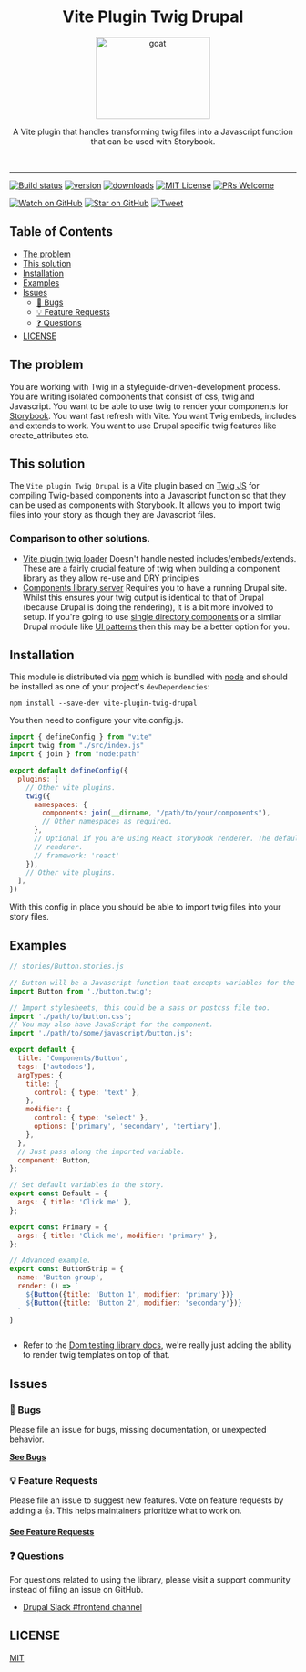<div align="center">
<h1>Vite Plugin Twig Drupal</h1>

  <img
    height="143"
    width="200"
    alt="goat"
    src="https://twig.symfony.com/images/logo.png"
  />


<p>A Vite plugin that handles transforming twig files into a Javascript function that can be used with Storybook.</p>

<br />
</div>

<hr />

<!-- prettier-ignore-start -->
[![Build status](https://github.com/larowlan/vite-plugin-twigdrupal/actions/workflows/node.js.yml/badge.svg)](https://github.com/larowlan/vite-plugin-twig-drupal/actions/workflows/node.js.yml)
[![version][version-badge]][package] [![downloads][downloads-badge]][npmtrends]
[![MIT License][license-badge]][license]
[![PRs Welcome][prs-badge]][prs] 

[![Watch on GitHub][github-watch-badge]][github-watch]
[![Star on GitHub][github-star-badge]][github-star]
[![Tweet][twitter-badge]][twitter]
<!-- prettier-ignore-end -->

## Table of Contents

<!-- START doctoc generated TOC please keep comment here to allow auto update -->
<!-- DON'T EDIT THIS SECTION, INSTEAD RE-RUN doctoc TO UPDATE -->

- [The problem](#the-problem)
- [This solution](#this-solution)
- [Installation](#installation)
- [Examples](#examples)
- [Issues](#issues)
  - [🐛 Bugs](#-bugs)
  - [💡 Feature Requests](#-feature-requests)
  - [❓ Questions](#-questions)
- [LICENSE](#license)

<!-- END doctoc generated TOC please keep comment here to allow auto update -->

## The problem

You are working with Twig in a styleguide-driven-development process. You are writing isolated components
that consist of css, twig and Javascript.
You want to be able to use twig to render your components for [Storybook](https://storybook.js.org).
You want fast refresh with Vite.
You want Twig embeds, includes and extends to work.
You want to use Drupal specific twig features like create_attributes etc. 

## This solution

The `Vite plugin Twig Drupal` is a Vite plugin based on [Twig JS](https://github.com/twigjs/twig.js) for
compiling Twig-based components into a Javascript function so that they can be used as components with Storybook.
It allows you to import twig files into your story as though they are Javascript files.

### Comparison to other solutions.

* [Vite plugin twig loader](https://github.com/dark-kitt/vite-plugin-twig-loader) Doesn't handle nested includes/embeds/extends. These are a fairly crucial feature of twig when building a component library as they allow re-use and DRY principles
* [Components library server](https://www.drupal.org/project/cl_server) Requires you to have a running Drupal site. Whilst this ensures your twig output is identical to that of Drupal (because Drupal is doing the rendering), it is a bit more involved to setup. If you're going to use [single directory components](https://www.drupal.org/project/cl_components) or a similar Drupal module like [UI patterns](https://www.drupal.org/project/ui_patterns) then this may be a better option for you.

## Installation

This module is distributed via [npm][npm] which is bundled with [node][node] and
should be installed as one of your project's `devDependencies`:

```
npm install --save-dev vite-plugin-twig-drupal
```

You then need to configure your vite.config.js.

```javascript
import { defineConfig } from "vite"
import twig from "./src/index.js"
import { join } from "node:path"

export default defineConfig({
  plugins: [
    // Other vite plugins.
    twig({
      namespaces: {
        components: join(__dirname, "/path/to/your/components"),
        // Other namespaces as required.
      },
      // Optional if you are using React storybook renderer. The default is 'html' and works with storybook's html
      // renderer.
      // framework: 'react' 
    }),
    // Other vite plugins.
  ],
})
```

With this config in place you should be able to import twig files into your story files.

## Examples

```javascript
// stories/Button.stories.js

// Button will be a Javascript function that excepts variables for the twig template.
import Button from './button.twig';

// Import stylesheets, this could be a sass or postcss file too.
import './path/to/button.css';
// You may also have JavaScript for the component.
import './path/to/some/javascript/button.js';

export default {
  title: 'Components/Button',
  tags: ['autodocs'],
  argTypes: {
    title: {
      control: { type: 'text' },
    },
    modifier: {
      control: { type: 'select' },
      options: ['primary', 'secondary', 'tertiary'],
    },
  },
  // Just pass along the imported variable.
  component: Button,
};

// Set default variables in the story.
export const Default = {
  args: { title: 'Click me' },
};

export const Primary = {
  args: { title: 'Click me', modifier: 'primary' },
};

// Advanced example.
export const ButtonStrip = {
  name: 'Button group',
  render: () => `
    ${Button({title: 'Button 1', modifier: 'primary'})} 
    ${Button({title: 'Button 2', modifier: 'secondary'})}
  `
}



```
- Refer to the [Dom testing library docs](https://testing-library.com/docs/dom-testing-library/example-intro), we're really just adding the ability to render twig templates on top of that.

## Issues

### 🐛 Bugs

Please file an issue for bugs, missing documentation, or unexpected behavior.

[**See Bugs**][bugs]

### 💡 Feature Requests

Please file an issue to suggest new features. Vote on feature requests by adding
a 👍. This helps maintainers prioritize what to work on.

[**See Feature Requests**][requests]

### ❓ Questions

For questions related to using the library, please visit a support community
instead of filing an issue on GitHub.

- [Drupal Slack #frontend channel](https://drupal.org/slack)

## LICENSE

[MIT](LICENSE)

<!-- prettier-ignore-start -->

[npm]: https://www.npmjs.com/
[node]: https://nodejs.org
[version-badge]: https://img.shields.io/npm/v/vite-plugin-twig-drupal.svg?style=flat-square
[package]: https://www.npmjs.com/package/vite-plugin-twig-drupal
[downloads-badge]: https://img.shields.io/npm/dm/vite-plugin-twig-drupal.svg?style=flat-square
[npmtrends]: http://www.npmtrends.com/vite-plugin-twig-drupal
[license-badge]: https://img.shields.io/npm/l/vite-plugin-twig-drupal.svg?style=flat-square
[license]: https://github.com/larowlan/vite-plugin-twig-drupal/blob/master/LICENSE
[prs-badge]: https://img.shields.io/badge/PRs-welcome-brightgreen.svg?style=flat-square
[prs]: http://makeapullrequest.com
[github-watch-badge]: https://img.shields.io/github/watchers/larowlan/vite-plugin-twig-drupal.svg?style=social
[github-watch]: https://github.com/larowlan/vite-plugin-twig-drupal/watchers
[github-star-badge]: https://img.shields.io/github/stars/larowlan/vite-plugin-twig-drupal.svg?style=social
[github-star]: https://github.com/larowlan/vite-plugin-twig-drupal/stargazers
[twitter]: https://twitter.com/intent/tweet?text=Check%20out%20vite-plugin-twig-drupal%20by%20%40larowlan%20https%3A%2F%2Fgithub.com%2Flarowlan%2Fvite-plugin-twig-drupal%20%F0%9F%91%8D
[twitter-badge]: https://img.shields.io/twitter/url/https/github.com/larowlan/vite-plugin-twig-drupal.svg?style=social
[bugs]: https://github.com/larowlan/vite-plugin-twig-drupal/issues?q=is%3Aissue+is%3Aopen+label%3Abug+sort%3Acreated-desc
[requests]: https://github.com/larowlan/vite-plugin-twig-drupal/issues?q=is%3Aissue+sort%3Areactions-%2B1-desc+label%3Aenhancement+is%3Aopen
[good-first-issue]: https://github.com/larowlan/vite-plugin-twig-drupal/issues?utf8=✓&q=is%3Aissue+is%3Aopen+sort%3Areactions-%2B1-desc+label%3A"good+first+issue"+

<!-- prettier-ignore-end -->
